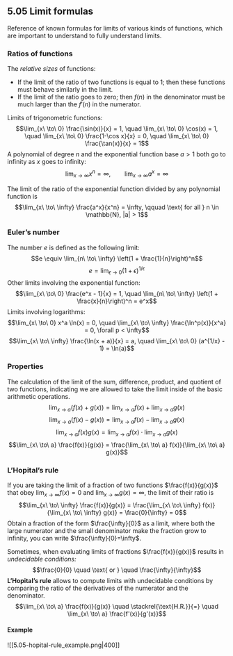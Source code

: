 ## 5.05 Limit formulas
Reference of known formulas for limits of various kinds of functions, which are important to understand to fully understand limits.
### Ratios of functions
The _relative sizes_ of functions:
- If the limit of the ratio of two functions is equal to 1; 
  then these functions must behave similarly in the limit.
- If the limit of the ratio goes to zero; 
  then $f(n)$ in the denominator must be much larger than the $f'(n)$ in the numerator.

Limits of trigonometric functions: $$\lim_{x\ \to\ 0} \frac{\sin(x)}{x} = 1, \quad \lim_{x\ \to\ 0} \cos(x) = 1, \quad \lim_{x\ \to\ 0} \frac{1-\cos x}{x} = 0, \quad \lim_{x\ \to\ 0} \frac{\tan(x)}{x} = 1$$
A polynomial of degree $n$ and the exponential function base $a > 1$ both go to infinity as $x$ goes to infinity: $$\lim_{x\ \to\ \infty} x^n = \infty, \qquad \lim_{x\ \to\ \infty} a^x = \infty$$

The limit of the ratio of the exponential function divided by any polynomial function is $$\lim_{x\ \to\ \infty} \frac{a^x}{x^n} = \infty, \qquad \text{ for all } n \in \mathbb{N}, |a| > 1$$
### Euler’s number
The number $e$ is defined as the following limit: $$e \equiv \lim_{n\ \to\ \infty} \left(1 + \frac{1}{n}\right)^n$$ $$e = \lim_{\epsilon\ \to\ 0}(1 + \epsilon)^{1/\epsilon}$$
Other limits involving the exponential function: $$\lim_{x\ \to\ 0} \frac{e^x - 1}{x} = 1, \quad \lim_{n\ \to\ \infty} \left(1 + \frac{x}{n}\right)^n = e^x$$
Limits involving logarithms: $$\lim_{x\ \to\ 0} x^a \ln(x) = 0, \quad \lim_{x\ \to\ \infty} \frac{\ln^p(x)}{x^a} = 0, \forall p < \infty$$ $$\lim_{x\ \to\ \infty} \frac{\ln(x + a)}{x} = a, \quad \lim_{x\ \to\ 0} (a^{1/x} - 1) = \ln(a)$$

### Properties
The calculation of the limit of the sum, difference, product, and quotient of two functions, indicating we are allowed to take the limit inside of the basic arithmetic operations.
$$\lim_{x\ \to\ a} (f(x) + g(x)) = \lim_{x \to a} f(x) + \lim_{x\ \to\ a} g(x)$$
$$\lim_{x\ \to\ a} (f(x) - g(x)) = \lim_{x\ \to\ a} f(x) - \lim_{x\ \to\ a} g(x)$$
$$\lim_{x\ \to\ a} f(x)g(x) = \lim_{x\ \to\ a} f(x) \cdot \lim_{x\ \to\ a} g(x)$$
$$\lim_{x\ \to\ a} \frac{f(x)}{g(x)} = \frac{\lim_{x\ \to\ a} f(x)}{\lim_{x\ \to\ a} g(x)}$$
### L’Hopital’s rule
If you are taking the limit of a fraction of two functions $\frac{f(x)}{g(x)}$ that obey $\lim_{x\ \to\ \infty}f(x)=0$ and $\lim_{x\ \to\ \infty}g(x)=\infty$, the limit of their ratio is $$\lim_{x\ \to\ \infty} \frac{f(x)}{g(x)} = \frac{\lim_{x\ \to\ \infty} f(x)}{\lim_{x\ \to\ \infty} g(x)} = \frac{0}{\infty} = 0$$
Obtain a fraction of the form $\frac{\infty}{0}$ as a limit, where both the large numerator and the small denominator make the fraction grow to infinity, you can write $\frac{\infty}{0}=\infty$.

Sometimes, when evaluating limits of fractions $\frac{f(x)}{g(x)}$ results in _undecidable conditions:_$$\frac{0}{0} \quad \text{ or } \quad \frac{\infty}{\infty}$$
**L’Hopital’s rule** allows to compute limits with undecidable conditions by comparing the ratio of the derivatives of the numerator and the denominator.  $$\lim_{x\ \to\ a} \frac{f(x)}{g(x)} \quad \stackrel{\text{H.R.}}{=} \quad \lim_{x\ \to\ a} \frac{f'(x)}{g'(x)}$$
#### Example

![[5.05-hopital-rule_example.png|400]]